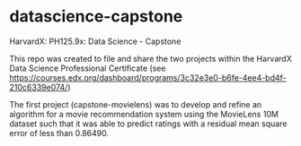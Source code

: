 # datascience-capstone
HarvardX: PH125.9x: Data Science - Capstone

This repo was created to file and share the two projects within the HarvardX Data Science Professional Certificate (see https://courses.edx.org/dashboard/programs/3c32e3e0-b6fe-4ee4-bd4f-210c6339e074/)

The first project (capstone-movielens) was to develop and refine an algorithm for a movie recommendation system using the MovieLens 10M dataset such that it was able to predict ratings with a residual mean square error of less than 0.86490.
